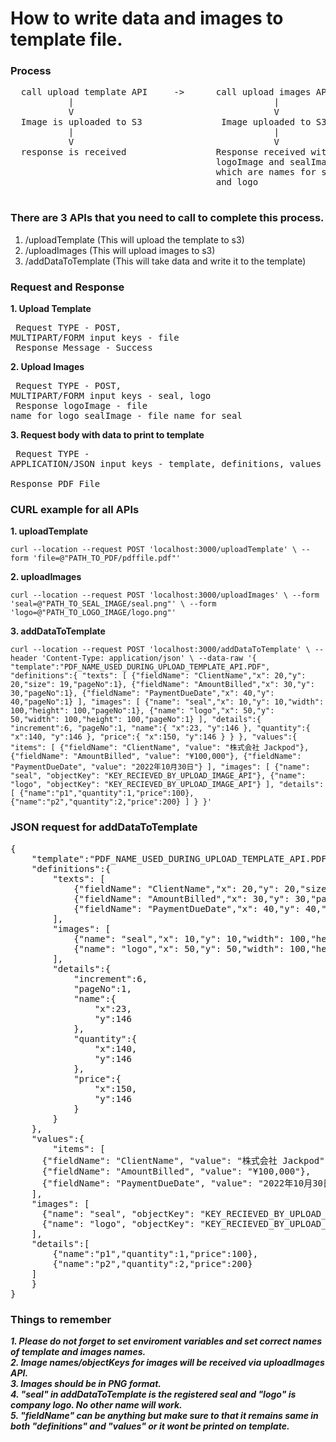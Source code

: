 # How to write data and images to template file.

### Process
<pre>
  call upload template API     ->      call upload images API    ->    call API to write data to template
           |                                      |                                   |
           V                                      V                                   V
  Image is uploaded to S3               Image uploaded to S3            send body according to the model
           |                                      |                                   |
           V                                      V                                   V
  response is received                 Response received with               Response with PFD file
                                       logoImage and sealImage
                                       which are names for seal
                                       and logo
 </pre>

### There are 3 APIs that you need to call to complete this process.
1. /uploadTemplate      (This will upload the template to s3)
2. /uploadImages        (This will upload images to s3)
3. /addDataToTemplate   (This will take data and write it to the template)


### Request and Response
**1. Upload Template**
          <pre>
          Request
                  TYPE          -     POST, MULTIPART/FORM
                  input keys    -     file<br/>
          Response
                  Message       -     Success
          </pre>
**2. Upload Images**
          <pre>
          Request
                  TYPE          -     POST, MULTIPART/FORM
                  input keys    -     seal, logo<br/>
          Response
                  logoImage     -     file name for logo
                  sealImage     -     file name for seal
          </pre>
 **3. Request body with data to print to template**
          <pre>
          Request
                  TYPE          -     APPLICATION/JSON
                  input keys    -     template, definitions, values<br/>
          Response
                  PDF File
          </pre>


### CURL example for all APIs
**1. uploadTemplate**

`
curl --location --request POST 'localhost:3000/uploadTemplate' \
--form 'file=@"PATH_TO_PDF/pdffile.pdf"'
`

**2. uploadImages**

`
curl --location --request POST 'localhost:3000/uploadImages' \
--form 'seal=@"PATH_TO_SEAL_IMAGE/seal.png"' \
--form 'logo=@"PATH_TO_LOGO_IMAGE/logo.png"'
`

**3. addDataToTemplate**

`
curl --location --request POST 'localhost:3000/addDataToTemplate' \
--header 'Content-Type: application/json' \
--data-raw '{
    "template":"PDF_NAME_USED_DURING_UPLOAD_TEMPLATE_API.PDF",
    "definitions":{
        "texts": [
            {"fieldName": "ClientName","x": 20,"y": 20,"size": 19,"pageNo":1},
            {"fieldName": "AmountBilled","x": 30,"y": 30,"pageNo":1},
            {"fieldName": "PaymentDueDate","x": 40,"y": 40,"pageNo":1}
        ],
        "images": [
            {"name": "seal","x": 10,"y": 10,"width": 100,"height": 100,"pageNo":1},
            {"name": "logo","x": 50,"y": 50,"width": 100,"height": 100,"pageNo":1}
        ],
        "details":{
            "increment":6,
            "pageNo":1,
            "name":{
                "x":23,
                "y":146
            },
            "quantity":{
                "x":140,
                "y":146
            },
            "price":{
                "x":150,
                "y":146
            }
        }
    },
    "values":{
        "items": [
      {"fieldName": "ClientName", "value": "株式会社 Jackpod"},
      {"fieldName": "AmountBilled", "value": "¥100,000"},
      {"fieldName": "PaymentDueDate", "value": "2022年10月30日"}
    ],
    "images": [
      {"name": "seal", "objectKey": "KEY_RECIEVED_BY_UPLOAD_IMAGE_API"},
      {"name": "logo", "objectKey": "KEY_RECIEVED_BY_UPLOAD_IMAGE_API"}
    ],
    "details":[
        {"name":"p1","quantity":1,"price":100},
        {"name":"p2","quantity":2,"price":200}
    ]
    }
}'
`


### JSON request for addDataToTemplate
<pre>
{
    "template":"PDF_NAME_USED_DURING_UPLOAD_TEMPLATE_API.PDF",
    "definitions":{
        "texts": [
            {"fieldName": "ClientName","x": 20,"y": 20,"size": 19,"pageNo":1},
            {"fieldName": "AmountBilled","x": 30,"y": 30,"pageNo":1},
            {"fieldName": "PaymentDueDate","x": 40,"y": 40,"pageNo":1}
        ],
        "images": [
            {"name": "seal","x": 10,"y": 10,"width": 100,"height": 100,"pageNo":1},
            {"name": "logo","x": 50,"y": 50,"width": 100,"height": 100,"pageNo":1}
        ],
        "details":{
            "increment":6,
            "pageNo":1,
            "name":{
                "x":23,
                "y":146
            },
            "quantity":{
                "x":140,
                "y":146
            },
            "price":{
                "x":150,
                "y":146
            }
        }
    },
    "values":{
        "items": [
      {"fieldName": "ClientName", "value": "株式会社 Jackpod"},
      {"fieldName": "AmountBilled", "value": "¥100,000"},
      {"fieldName": "PaymentDueDate", "value": "2022年10月30日"}
    ],
    "images": [
      {"name": "seal", "objectKey": "KEY_RECIEVED_BY_UPLOAD_IMAGE_API"},
      {"name": "logo", "objectKey": "KEY_RECIEVED_BY_UPLOAD_IMAGE_API"}
    ],
    "details":[
        {"name":"p1","quantity":1,"price":100},
        {"name":"p2","quantity":2,"price":200}
    ]
    }
}
</pre>

### **Things to remember**
__*1. Please do not forget to set enviroment variables and set correct names of template and images names.*__<br/>
__*2. Image names/objectKeys for images will be received via uploadImages API.*__<br/>
__*3. Images should be in PNG format.*__<br/>
__*4. "seal" in addDataToTemplate is the registered seal and "logo" is company logo. No other name will work.*__<br/>
__*5. "fieldName" can be anything but make sure to that it remains same in both "definitions" and "values" or it wont be printed on template.*__
